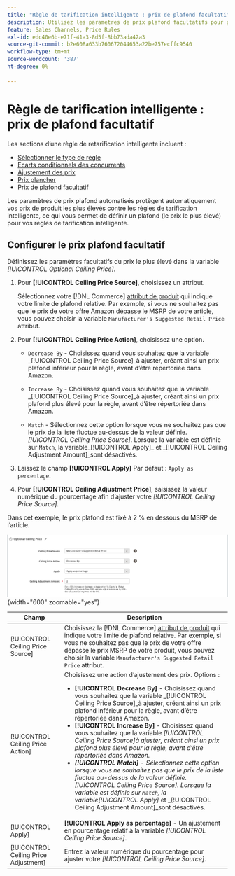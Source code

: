 ```yaml
---
title: "Règle de tarification intelligente : prix de plafond facultatif"
description: Utilisez les paramètres de prix plafond facultatifs pour protéger votre prix de produit le plus élevé contre les règles de tarification intelligente qui gèrent vos listes Amazon.
feature: Sales Channels, Price Rules
exl-id: edc40e6b-e71f-41a3-8d5f-8bb73ada42a3
source-git-commit: b2e608a633b760672044653a22be757ecffc9540
workflow-type: tm+mt
source-wordcount: '387'
ht-degree: 0%

---
```


# Règle de tarification intelligente : prix de plafond facultatif

Les sections d’une règle de retarification intelligente incluent :

- [Sélectionner le type de règle](./intelligent-repricing-rules.md)
- [Écarts conditionnels des concurrents](./competitor-conditional-variances.md)
- [Ajustement des prix](./price-adjustment.md)
- [Prix plancher](./floor-price.md)
- Prix de plafond facultatif

Les paramètres de prix plafond automatisés protègent automatiquement vos prix de produit les plus élevés contre les règles de tarification intelligente, ce qui vous permet de définir un plafond (le prix le plus élevé) pour vos règles de tarification intelligente.

## Configurer le prix plafond facultatif

Définissez les paramètres facultatifs du prix le plus élevé dans la variable _[!UICONTROL Optional Ceiling Price]_.

1. Pour **[!UICONTROL Ceiling Price Source]**, choisissez un attribut.

   Sélectionnez votre [!DNL Commerce] [attribut de produit](https://experienceleague.adobe.com/docs/commerce-admin/catalog/product-attributes/product-attributes.html) qui indique votre limite de plafond relative. Par exemple, si vous ne souhaitez pas que le prix de votre offre Amazon dépasse le MSRP de votre article, vous pouvez choisir la variable `Manufacturer's Suggested Retail Price` attribut.

1. Pour **[!UICONTROL Ceiling Price Action]**, choisissez une option.

   - `Decrease By` - Choisissez quand vous souhaitez que la variable _[!UICONTROL Ceiling Price Source]_à ajuster, créant ainsi un prix plafond inférieur pour la règle, avant d’être répertoriée dans Amazon.

   - `Increase By` - Choisissez quand vous souhaitez que la variable _[!UICONTROL Ceiling Price Source]_à ajuster, créant ainsi un prix plafond plus élevé pour la règle, avant d’être répertoriée dans Amazon.

   - `Match` - Sélectionnez cette option lorsque vous ne souhaitez pas que le prix de la liste fluctue au-dessus de la valeur définie. _[!UICONTROL Ceiling Price Source]_. Lorsque la variable est définie sur `Match`, la variable_[!UICONTROL Apply]_ et _[!UICONTROL Ceiling Adjustment Amount]_sont désactivés.

1. Laissez le champ **[!UICONTROL Apply]** Par défaut : `Apply as percentage`.

1. Pour **[!UICONTROL Ceiling Adjustment Price]**, saisissez la valeur numérique du pourcentage afin d’ajuster votre _[!UICONTROL Ceiling Price Source]_.

Dans cet exemple, le prix plafond est fixé à 2 % en dessous du MSRP de l’article.

![Règle de retarification intelligente - prix plafond facultatif](assets/ob-intelligent-price-rule-ceiling.png){width="600" zoomable="yes"}

| Champ | Description |
|---------------------------------------|-----------------------------------------------------------------------------------------------------------------------------------------------------------------------------------------------------------------------------------------------------------------------------------------------------------------------------------------------------------------------------------------------------------------------------------------------------------------------------------------------------------------------------------------------------------------------------------------------------------------------------------------------------------------------------------------------------------------------------------------------------------|
| [!UICONTROL Ceiling Price Source] | Choisissez la [!DNL Commerce] [attribut de produit](https://experienceleague.adobe.com/docs/commerce-admin/catalog/product-attributes/product-attributes.html) qui indique votre limite de plafond relative. Par exemple, si vous ne souhaitez pas que le prix de votre offre dépasse le prix MSRP de votre produit, vous pouvez choisir la variable `Manufacturer's Suggested Retail Price` attribut. |
| [!UICONTROL Ceiling Price Action] | Choisissez une action d’ajustement des prix. Options :<ul><li>**[!UICONTROL Decrease By]** - Choisissez quand vous souhaitez que la variable _[!UICONTROL Ceiling Price Source]_à ajuster, créant ainsi un prix plafond inférieur pour la règle, avant d’être répertoriée dans Amazon.</li><li>**[!UICONTROL Increase By]** - Choisissez quand vous souhaitez que la variable _[!UICONTROL Ceiling Price Source]_à ajuster, créant ainsi un prix plafond plus élevé pour la règle, avant d’être répertoriée dans Amazon.</li><li>**[!UICONTROL Match]** - Sélectionnez cette option lorsque vous ne souhaitez pas que le prix de la liste fluctue au-dessus de la valeur définie. _[!UICONTROL Ceiling Price Source]_. Lorsque la variable est définie sur `Match`, la variable_[!UICONTROL Apply]_ et _[!UICONTROL Ceiling Adjustment Amount]_sont désactivés.</li></ul> |
| [!UICONTROL Apply] | **[!UICONTROL Apply as percentage]** - Un ajustement en pourcentage relatif à la variable _[!UICONTROL Ceiling Price Source]_. |
| [!UICONTROL Ceiling Price Adjustment] | Entrez la valeur numérique du pourcentage pour ajuster votre _[!UICONTROL Ceiling Price Source]_. |

